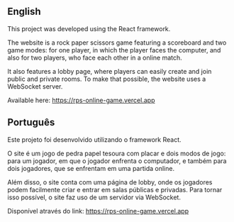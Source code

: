 <h2>English</h2>

This project was developed using the React framework.

The website is a rock paper scissors game featuring a scoreboard and two game modes: for one player, in which the player faces the computer, and also for two players, who face each other in a online match.

It also features a lobby page, where players can easily create and join public and private rooms. To make that possible, the website uses a WebSocket server.

Available here: https://rps-online-game.vercel.app

<h2>Português</h2>

Este projeto foi desenvolvido utilizando o framework React.

O site é um jogo de pedra papel tesoura com placar e dois modos de jogo: para um jogador, em que o jogador enfrenta o computador, e também para dois jogadores, que se enfrentam em uma partida online.

Além disso, o site conta com uma página de lobby, onde os jogadores podem facilmente criar e entrar em salas públicas e privadas. Para tornar isso possível, o site faz uso de um servidor via WebSocket.

Disponível através do link: https://rps-online-game.vercel.app